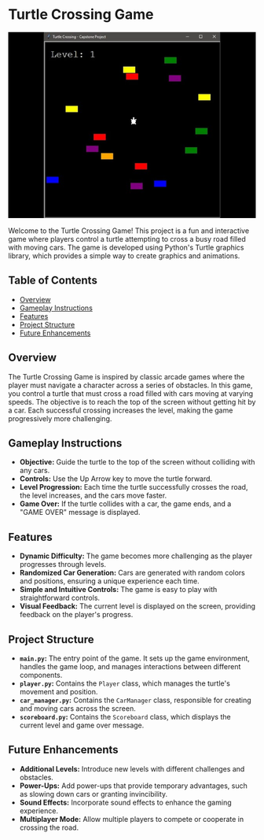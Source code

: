 # Turtle Crossing Game
![Turtle Crossing Game](https://github.com/MogharedWahid/PythonPlayground/blob/main/Intermediate/turtle_crossing_game/Turtle_Crossing.jpg)

Welcome to the Turtle Crossing Game! This project is a fun and interactive game where players control a turtle attempting to cross a busy road filled with moving cars. The game is developed using Python's Turtle graphics library, which provides a simple way to create graphics and animations.

## Table of Contents

- [Overview](#overview)
- [Gameplay Instructions](#gameplay-instructions)
- [Features](#features)
- [Project Structure](#project-structure)
- [Future Enhancements](#future-enhancements)

## Overview

The Turtle Crossing Game is inspired by classic arcade games where the player must navigate a character across a series of obstacles. In this game, you control a turtle that must cross a road filled with cars moving at varying speeds. The objective is to reach the top of the screen without getting hit by a car. Each successful crossing increases the level, making the game progressively more challenging.

## Gameplay Instructions
* **Objective:** Guide the turtle to the top of the screen without colliding with any cars.
* **Controls:** Use the Up Arrow key to move the turtle forward.
* **Level Progression:** Each time the turtle successfully crosses the road, the level increases, and the cars move faster.
* **Game Over:** If the turtle collides with a car, the game ends, and a "GAME OVER" message is displayed.

## Features
* **Dynamic Difficulty:** The game becomes more challenging as the player progresses through levels.
* **Randomized Car Generation:** Cars are generated with random colors and positions, ensuring a unique experience each time.
* **Simple and Intuitive Controls:** The game is easy to play with straightforward controls.
* **Visual Feedback:** The current level is displayed on the screen, providing feedback on the player's progress.

## Project Structure
* **`main.py`:** The entry point of the game. It sets up the game environment, handles the game loop, and manages interactions between different components.
* **`player.py`:** Contains the `Player` class, which manages the turtle's movement and position.
* **`car_manager.py`:** Contains the `CarManager` class, responsible for creating and moving cars across the screen.
* **`scoreboard.py`:** Contains the `Scoreboard` class, which displays the current level and game over message.

## Future Enhancements
* **Additional Levels:** Introduce new levels with different challenges and obstacles.
* **Power-Ups:** Add power-ups that provide temporary advantages, such as slowing down cars or granting invincibility.
* **Sound Effects:** Incorporate sound effects to enhance the gaming experience.
* **Multiplayer Mode:** Allow multiple players to compete or cooperate in crossing the road.
